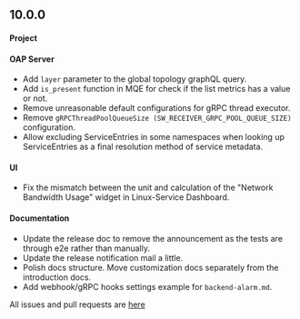 ## 10.0.0

#### Project


#### OAP Server
* Add `layer` parameter to the global topology graphQL query.
* Add `is_present` function in MQE for check if the list metrics has a value or not.
* Remove unreasonable default configurations for gRPC thread executor.
* Remove `gRPCThreadPoolQueueSize (SW_RECEIVER_GRPC_POOL_QUEUE_SIZE)`
  configuration.
* Allow excluding ServiceEntries in some namespaces when looking up
  ServiceEntries as a final resolution method of service metadata.

#### UI
* Fix the mismatch between the unit and calculation of the "Network Bandwidth Usage" widget in Linux-Service Dashboard.


#### Documentation
* Update the release doc to remove the announcement as the tests are through e2e rather than manually.
* Update the release notification mail a little.
* Polish docs structure. Move customization docs separately from the introduction docs. 
* Add webhook/gRPC hooks settings example for `backend-alarm.md`.

All issues and pull requests are [here](https://github.com/apache/skywalking/milestone/202?closed=1)
